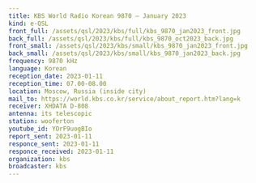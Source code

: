 ```yaml
---
title: KBS World Radio Korean 9870 — January 2023
kind: e-QSL
front_full: /assets/qsl/2023/kbs/full/kbs_9870_jan2023_front.jpg
back_full: /assets/qsl/2023/kbs/full/kbs_9870_oct2023_back.jpg
front_small: /assets/qsl/2023/kbs/small/kbs_9870_jan2023_front.jpg
back_small: /assets/qsl/2023/kbs/small/kbs_9870_jan2023_back.jpg
frequency: 9870 kHz
language: Korean
reception_date: 2023-01-11
reception_time: 07.00-08.00
location: Moscow, Russia (inside city)
mail_to: https://world.kbs.co.kr/service/about_report.htm?lang=k
receiver: XHDATA D-808
antenna: its telescopic
station: wooferton
youtube_id: YOrF9uogBIo
report_sent: 2023-01-11
responce_sent: 2023-01-11
responce_received: 2023-01-11
organization: kbs
broadcaster: kbs
---
```

